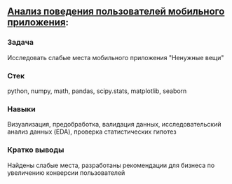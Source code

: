 ## [Анализ поведения пользователей мобильного приложения](mobile_app.ipynb):
### Задача
Исследовать слабые места мобильного приложения "Ненужные вещи"
### Стек
python, numpy, math, pandas, scipy.stats, matplotlib, seaborn
### Навыки
Визуализация, предобработка, валидация данных, исследовательский анализ данных (EDA), проверка статистических гипотез
### Кратко выводы
Найдены слабые места, разработаны рекомендации для бизнеса по увеличению конверсии пользователей